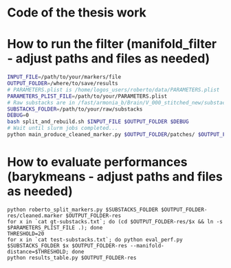 # Code of the thesis work

# How to run the filter (manifold_filter - adjust paths and files as needed)
```bash
INPUT_FILE=/path/to/your/markers/file
OUTPUT_FOLDER=/where/to/save/results
# PARAMETERS.plist is /home/logos_users/roberto/data/PARAMETERS.plist
PARAMETERS_PLIST_FILE=/path/to/your/PARAMETERS.plist
# Raw substacks are in /fast/armonia_b/Brain/V_000_stitched_new/substacks/full/full
SUBSTACKS_FOLDER=/path/to/your/raw/substacks
DEBUG=0
bash split_and_rebuild.sh $INPUT_FILE $OUTPUT_FOLDER $DEBUG
# Wait until slurm jobs completed...
python main_produce_cleaned_marker.py $OUTPUT_FOLDER/patches/ $OUTPUT_FOLDER-res $DEBUG
```

# How to evaluate performances (barykmeans - adjust paths and files as needed)
```
python roberto_split_markers.py $SUBSTACKS_FOLDER $OUTPUT_FOLDER-res/cleaned.marker $OUTPUT_FOLDER-res
for x in `cat gt-substacks.txt`; do (cd $OUTPUT_FOLDER-res/$x && ln -s $PARAMETERS_PLIST_FILE .); done
THRESHOLD=20
for x in `cat test-substacks.txt`; do python eval_perf.py $SUBSTACKS_FOLDER $x $OUTPUT_FOLDER-res --manifold-distance=$THRESHOLD; done
python results_table.py $OUTPUT_FOLDER-res
```
